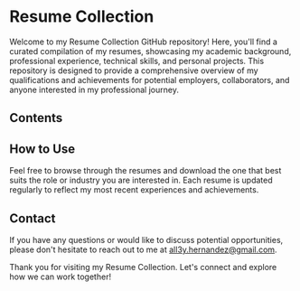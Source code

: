 # Resume Collection

Welcome to my Resume Collection GitHub repository! Here, you'll find a curated compilation of my resumes, showcasing my academic background, professional experience, technical skills, and personal projects. This repository is designed to provide a comprehensive overview of my qualifications and achievements for potential employers, collaborators, and anyone interested in my professional journey.

## Contents

## How to Use

Feel free to browse through the resumes and download the one that best suits the role or industry you are interested in. Each resume is updated regularly to reflect my most recent experiences and achievements.

## Contact

If you have any questions or would like to discuss potential opportunities, please don't hesitate to reach out to me at [all3y.hernandez@gmail.com](mailto:all3y.hernandez@gmail.com).

Thank you for visiting my Resume Collection. Let's connect and explore how we can work together!

